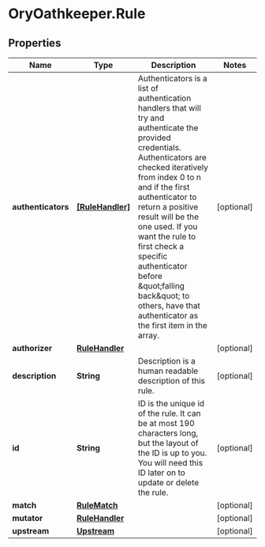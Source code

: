 # OryOathkeeper.Rule

## Properties

| Name               | Type                                | Description                                                                                                                                                                                                                                                                                                                                                                                                              | Notes      |
| ------------------ | ----------------------------------- | ------------------------------------------------------------------------------------------------------------------------------------------------------------------------------------------------------------------------------------------------------------------------------------------------------------------------------------------------------------------------------------------------------------------------ | ---------- |
| **authenticators** | [**[RuleHandler]**](RuleHandler.md) | Authenticators is a list of authentication handlers that will try and authenticate the provided credentials. Authenticators are checked iteratively from index 0 to n and if the first authenticator to return a positive result will be the one used. If you want the rule to first check a specific authenticator before \&quot;falling back\&quot; to others, have that authenticator as the first item in the array. | [optional] |
| **authorizer**     | [**RuleHandler**](RuleHandler.md)   |                                                                                                                                                                                                                                                                                                                                                                                                                          | [optional] |
| **description**    | **String**                          | Description is a human readable description of this rule.                                                                                                                                                                                                                                                                                                                                                                | [optional] |
| **id**             | **String**                          | ID is the unique id of the rule. It can be at most 190 characters long, but the layout of the ID is up to you. You will need this ID later on to update or delete the rule.                                                                                                                                                                                                                                              | [optional] |
| **match**          | [**RuleMatch**](RuleMatch.md)       |                                                                                                                                                                                                                                                                                                                                                                                                                          | [optional] |
| **mutator**        | [**RuleHandler**](RuleHandler.md)   |                                                                                                                                                                                                                                                                                                                                                                                                                          | [optional] |
| **upstream**       | [**Upstream**](Upstream.md)         |                                                                                                                                                                                                                                                                                                                                                                                                                          | [optional] |
